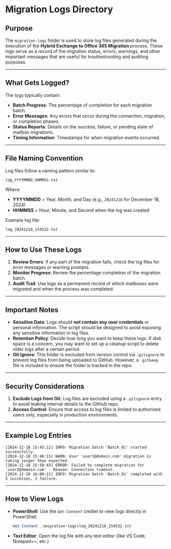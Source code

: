 # Migration Logs Directory

## **Purpose**
The `migration-logs` folder is used to store log files generated during the execution of the **Hybrid Exchange to Office 365 Migration** process. These logs serve as a record of the migration status, errors, warnings, and other important messages that are useful for troubleshooting and auditing purposes.

---

## **What Gets Logged?**
The logs typically contain:
- **Batch Progress**: The percentage of completion for each migration batch.
- **Error Messages**: Any errors that occur during the connection, migration, or completion phases.
- **Status Reports**: Details on the success, failure, or pending state of mailbox migrations.
- **Timing Information**: Timestamps for when migration events occurred.

---

## **File Naming Convention**
Log files follow a naming pattern similar to:
```
log_YYYYMMDD_HHMMSS.txt
```
Where:
- **YYYYMMDD** = Year, Month, and Day (e.g., `20241218` for December 18, 2024)
- **HHMMSS** = Hour, Minute, and Second when the log was created

Example log file:
```
log_20241218_154532.txt
```

---

## **How to Use These Logs**
1. **Review Errors**: If any part of the migration fails, check the log files for error messages or warning prompts.
2. **Monitor Progress**: Review the percentage completion of the migration batch.
3. **Audit Trail**: Use logs as a permanent record of which mailboxes were migrated and when the process was completed.

---

## **Important Notes**
- **Sensitive Data**: Logs should **not contain any user credentials** or personal information. The script should be designed to avoid exposing any sensitive information in log files.
- **Retention Policy**: Decide how long you want to keep these logs. If disk space is a concern, you may want to set up a cleanup script to delete older logs after a certain period.
- **Git Ignore**: This folder is excluded from version control via `.gitignore` to prevent log files from being uploaded to GitHub. However, a `.gitkeep` file is included to ensure the folder is tracked in the repo.

---

## **Security Considerations**
1. **Exclude Logs from Git**: Log files are excluded using a `.gitignore` entry to avoid leaking internal details to the GitHub repo.
2. **Access Control**: Ensure that access to log files is limited to authorized users only, especially in production environments.

---

## **Example Log Entries**
```
[2024-12-18 15:45:12] INFO: Migration batch 'Batch_01' started successfully.
[2024-12-18 15:46:15] WARN: User 'user1@domain.com' migration is taking longer than expected.
[2024-12-18 15:50:43] ERROR: Failed to complete migration for 'user2@domain.com' - Reason: Connection timeout.
[2024-12-18 16:00:21] INFO: Migration batch 'Batch_01' completed with 5 successes, 1 failure.
```

---

## **How to View Logs**
- **PowerShell**: Use the `Get-Content` cmdlet to view logs directly in PowerShell.
  ```powershell
  Get-Content .\migration-logs\log_20241218_154532.txt
  ```
- **Text Editor**: Open the log file with any text editor (like VS Code, Notepad++, etc.).
